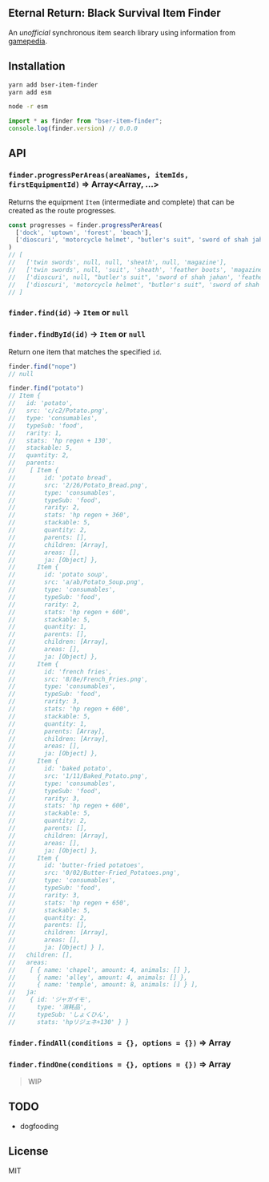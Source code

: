 Eternal Return: Black Survival Item Finder
---
An *unofficial* synchronous item search library using information from [gamepedia](https://eternalreturn.gamepedia.com/).

Installation
---

```bash
yarn add bser-item-finder
yarn add esm

node -r esm
```

```js
import * as finder from "bser-item-finder";
console.log(finder.version) // 0.0.0
```

API
---

### `finder.progressPerAreas(areaNames, itemIds, firstEquipmentId)` => Array<Array<Item>, ...>
Returns the equipment `Item` (intermediate and complete) that can be created as the route progresses.

```js
const progresses = finder.progressPerAreas(
  ['dock', 'uptown', 'forest', 'beach'],
  ['dioscuri', 'motorcycle helmet', "butler's suit", 'sword of shah jahan', 'feather boots', 'magazine']
)
// [
//   ['twin swords', null, null, 'sheath', null, 'magazine'],
//   ['twin swords', null, 'suit', 'sheath', 'feather boots', 'magazine'],
//   ['dioscuri', null, "butler's suit", 'sword of shah jahan', 'feather boots', 'magazine'],
//   ['dioscuri', 'motorcycle helmet', "butler's suit", 'sword of shah jahan', 'feather boots', 'magazine'],
// ]
```

### `finder.find(id)` -> `Item` or `null`
### `finder.findById(id)` -> `Item` or `null`
Return one item that matches the specified `id`.

```js
finder.find("nope")
// null

finder.find("potato")
// Item {
//   id: 'potato',
//   src: 'c/c2/Potato.png',
//   type: 'consumables',
//   typeSub: 'food',
//   rarity: 1,
//   stats: 'hp regen + 130',
//   stackable: 5,
//   quantity: 2,
//   parents:
//    [ Item {
//        id: 'potato bread',
//        src: '2/26/Potato_Bread.png',
//        type: 'consumables',
//        typeSub: 'food',
//        rarity: 2,
//        stats: 'hp regen + 360',
//        stackable: 5,
//        quantity: 2,
//        parents: [],
//        children: [Array],
//        areas: [],
//        ja: [Object] },
//      Item {
//        id: 'potato soup',
//        src: 'a/ab/Potato_Soup.png',
//        type: 'consumables',
//        typeSub: 'food',
//        rarity: 2,
//        stats: 'hp regen + 600',
//        stackable: 5,
//        quantity: 1,
//        parents: [],
//        children: [Array],
//        areas: [],
//        ja: [Object] },
//      Item {
//        id: 'french fries',
//        src: '8/8e/French_Fries.png',
//        type: 'consumables',
//        typeSub: 'food',
//        rarity: 3,
//        stats: 'hp regen + 600',
//        stackable: 5,
//        quantity: 1,
//        parents: [Array],
//        children: [Array],
//        areas: [],
//        ja: [Object] },
//      Item {
//        id: 'baked potato',
//        src: '1/11/Baked_Potato.png',
//        type: 'consumables',
//        typeSub: 'food',
//        rarity: 3,
//        stats: 'hp regen + 600',
//        stackable: 5,
//        quantity: 2,
//        parents: [],
//        children: [Array],
//        areas: [],
//        ja: [Object] },
//      Item {
//        id: 'butter-fried potatoes',
//        src: '0/02/Butter-Fried_Potatoes.png',
//        type: 'consumables',
//        typeSub: 'food',
//        rarity: 3,
//        stats: 'hp regen + 650',
//        stackable: 5,
//        quantity: 2,
//        parents: [],
//        children: [Array],
//        areas: [],
//        ja: [Object] } ],
//   children: [],
//   areas:
//    [ { name: 'chapel', amount: 4, animals: [] },
//      { name: 'alley', amount: 4, animals: [] },
//      { name: 'temple', amount: 8, animals: [] } ],
//   ja:
//    { id: 'ジャガイモ',
//      type: '消耗品',
//      typeSub: 'しょくひん',
//      stats: 'hpリジェネ+130' } }
````

### `finder.findAll(conditions = {}, options = {})` => Array<Item>
### `finder.findOne(conditions = {}, options = {})` => Array<Item>
> WIP

TODO
---
- dogfooding

License
---
MIT